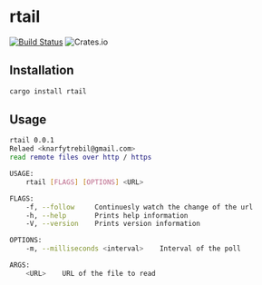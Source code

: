 # rtail
[![Build Status](https://travis-ci.org/knarfytrebil/rtail.svg?branch=master)](https://travis-ci.org/knarfytrebil/rtail)
![Crates.io](https://img.shields.io/crates/v/rtail)

## Installation
```bash
cargo install rtail
```

## Usage
```bash
rtail 0.0.1
Relaed <knarfytrebil@gmail.com>
read remote files over http / https

USAGE:
    rtail [FLAGS] [OPTIONS] <URL>

FLAGS:
    -f, --follow     Continuesly watch the change of the url
    -h, --help       Prints help information
    -V, --version    Prints version information

OPTIONS:
    -m, --milliseconds <interval>    Interval of the poll

ARGS:
    <URL>    URL of the file to read

```
